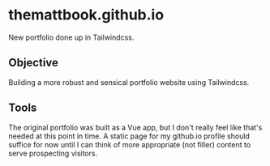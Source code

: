 # themattbook.github.io

New portfolio done up in Tailwindcss.

## Objective

Building a more robust and sensical portfolio website using Tailwindcss.

## Tools

The original portfolio was built as a Vue app, but I don't really feel like that's needed at this point in time. A static page for my github.io profile should suffice for now until I can think of more appropriate (not filler) content to serve prospecting visitors.
